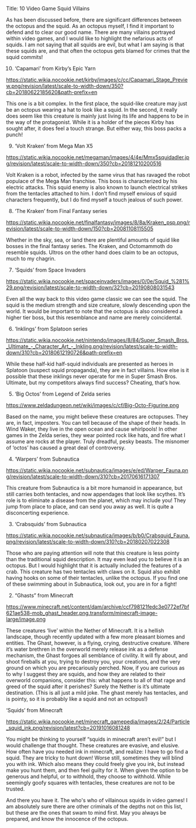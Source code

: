 Title: 10 Video Game Squid Villains



As has been discussed before, there are significant differences between the octopus and the squid. As an octopus myself, I find it important to defend and to clear our good name. There are many villains portrayed within video games, and I would like to highlight the nefarious acts of squids. I am not saying that all squids are evil, but what I am saying is that these squids are, and that often the octopus gets blamed for crimes that the squid commits!



10. ‘Capamari’ from Kirby’s Epic Yarn

https://static.wikia.nocookie.net/kirby/images/c/cc/Capamari_Stage_Preview.png/revision/latest/scale-to-width-down/350?cb=20180622185620&path-prefix=en 

This one is a bit complex. In the first place, the squid-like creature may just be an octopus wearing a hat to look like a squid. In the second, it really does seem like this creature is mainly just living its life and happens to be in the way of the protagonist. While it is a holder of the pieces Kirby has sought after, it does feel a touch strange. But either way, this boss packs a punch!


9. ‘Volt Kraken’ from Mega Man X5

https://static.wikia.nocookie.net/megaman/images/4/4e/Mmx5squidadler.jpg/revision/latest/scale-to-width-down/350?cb=20181210200516 

Volt Kraken is a robot, infected by the same virus that has ravaged the robot populace of the Mega Man franchise. This boss is characterized by his electric attacks. This squid enemy is also known to launch electrical strikes from the tentacles attached to him. I don’t find myself envious of squid characters frequently, but I do find myself a touch jealous of such power.

8. ‘The Kraken’ from Final Fantasy series

https://static.wikia.nocookie.net/finalfantasy/images/8/8a/Kraken_psp.png/revision/latest/scale-to-width-down/150?cb=20081108115505 

Whether in the sky, sea, or land there are plentiful amounts of squid like bosses in the final fantasy series. The Kraken, and Octomammoth do resemble squids. Ultros on the other hand does claim to be an octopus, much to my chagrin.


7. ‘Squids’ from Space Invaders

https://static.wikia.nocookie.net/spaceinvaders/images/0/0e/Squid_%281%29.png/revision/latest/scale-to-width-down/32?cb=20190808031543 

Even all the way back to this video game classic we can see the squid. The squid is the medium strength and size creature, slowly descending upon the world. It would be important to note that the octopus is also considered a higher tier boss, but this resemblance and name are merely coincidental.

6. ‘Inklings’ from Splatoon series

https://static.wikia.nocookie.net/nintendo/images/8/84/Super_Smash_Bros._Ultimate_-_Character_Art_-_Inkling.png/revision/latest/scale-to-width-down/310?cb=20180612190726&path-prefix=en

While these half-kid half-squid individuals are presented as heroes in Splatoon (suspect squid propaganda), they are in fact villains. How else is it possible that these inklings never operate for me in Super Smash Bros. Ultimate, but my competitors always find success? Cheating, that’s how.


5. ‘Big Octos’ from Legend of Zelda series

https://www.zeldadungeon.net/wiki/images/c/cf/Big-Octo-Figurine.png 

Based on the name, you might believe these creatures are octopuses. They are, in fact, imposters. You can tell because of the shape of their heads. In Wind Waker, they live in the open ocean and cause whirlpools! In other games in the Zelda series, they wear pointed rock like hats, and fire what I assume are rocks at the player. Truly dreadful, pesky beasts. The misnomer of ‘octos’ has caused a great deal of controversy.

4. ‘Warpers’ from Subnautica

https://static.wikia.nocookie.net/subnautica/images/e/ed/Warper_Fauna.png/revision/latest/scale-to-width-down/310?cb=20170616171307 

This creature from Subnautica is a bit more humanoid in appearance, but still carries both tentacles, and now appendages that look like scythes. It’s role is to eliminate a disease from the planet, which may include you! They jump from place to place, and can send you away as well. It is quite a disconcerting experience.


3. ‘Crabsquids’ from Subnautica

https://static.wikia.nocookie.net/subnautica/images/b/b0/Crabsquid_Fauna.png/revision/latest/scale-to-width-down/310?cb=20180207022308 

Those who are paying attention will note that this creature is less pointy than the traditional squid description. It may even lead you to believe it is an octopus. But I would highlight that it is actually included the features of a crab. This creature has two tentacles with claws on it. Squid also exhibit having hooks on some of their tentacles, unlike the octopus. If you find one of these swimming about in Subnautica, look out, you are in for a fight!

2. “Ghasts” from Minecraft

https://www.minecraft.net/content/dam/archive/ccf798121fedc3e0772ef7bf621ae538-mob_ghast_header.png.transform/minecraft-image-large/image.png 

These creatures ‘live’ within the Nether of Minecraft. It is a hellish landscape, though recently updated with a few more pleasant biomes and entities. The Ghast, however, is a flying, crying, destructive creature. Where it’s water brethren in the overworld merely release ink as a defense mechanism, the Ghast forgoes all semblance of civility. It will fly about, and shoot fireballs at you, trying to destroy you, your creations, and the very ground on which you are precariously perched. Now, if you are curious as to why I suggest they are squids, and how they are related to their overworld companions, consider this: what happens to all of that rage and greed of the squid after it perishes? Surely the Nether is it’s ultimate destination. (This is all just a mild joke. The ghast merely has tentacles, and is pointy, so it is probably like a squid and not an octopus!)

‘Squids’ from Minecraft

https://static.wikia.nocookie.net/minecraft_gamepedia/images/2/24/Particle_squid_ink.png/revision/latest?cb=20191016081248 

You might be thinking to yourself “squids in minecraft aren’t evil!” but I would challenge that thought. These creatures are evasive, and elusive. How often have you needed ink in minecraft, and realize: I have to go find a squid. They are tricky to hunt down! Worse still, sometimes they will blind you with ink. Which also means they could freely give you ink, but instead make you hunt them, and then feel guilty for it. When given the option to be generous and helpful, or to withhold, they choose to withhold. While seemingly goofy squares with tentacles, these creatures are not to be trusted.


And there you have it. The who's who of villainous squids in video games! I am absolutely sure there are other criminals of the depths not on this list, but these are the ones that swam to mind first. May you always be prepared, and know the innocence of the octopus. 
